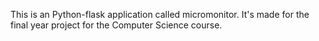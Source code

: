 This is an Python-flask application called micromonitor. It's made for the final year project for the Computer Science course. 


